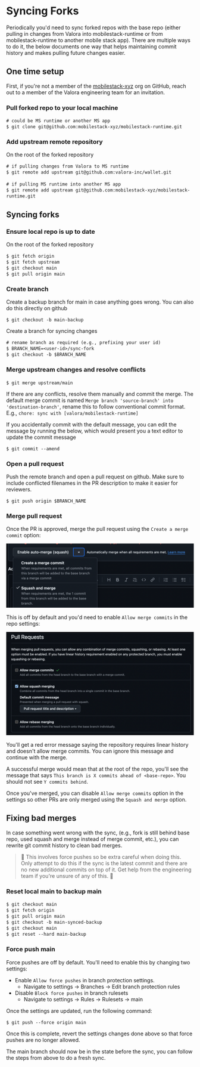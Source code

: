 # Syncing Forks

Periodically you'd need to sync forked repos with the base repo (either pulling
in changes from Valora into mobilestack-runtime or from mobilestack-runtime to another mobile
stack app). There are multiple ways to do it, the below documents one way that
helps maintaining commit history and makes pulling future changes easier.

## One time setup

First, if you're not a member of the [mobilestack-xyz](https://github.com/mobilestack-xyz) org on GitHub,
reach out to a member of the Valora engineering team for an invitation.

### Pull forked repo to your local machine

```console
# could be MS runtime or another MS app
$ git clone git@github.com:mobilestack-xyz/mobilestack-runtime.git
```

### Add upstream remote repository

On the root of the forked repository

```console
# if pulling changes from Valora to MS runtime
$ git remote add upstream git@github.com:valora-inc/wallet.git

# if pulling MS runtime into another MS app
$ git remote add upstream git@github.com:mobilestack-xyz/mobilestack-runtime.git
```

## Syncing forks

### Ensure local repo is up to date

On the root of the forked repository

```console
$ git fetch origin
$ git fetch upstream
$ git checkout main
$ git pull origin main
```

### Create branch

Create a backup branch for main in case anything goes wrong. You can also do
this directly on github

```console
$ git checkout -b main-backup
```

Create a branch for syncing changes

```console
# rename branch as required (e.g., prefixing your user id)
$ BRANCH_NAME=<user-id>/sync-fork
$ git checkout -b $BRANCH_NAME
```

### Merge upstream changes and resolve conflicts

```console
$ git merge upstream/main
```

If there are any conflicts, resolve them manually and commit the merge. The
default merge commit is named `Merge branch 'source-branch' into
'destination-branch'`, rename this to follow conventional commit format. E.g.,
`chore: sync with [valora/mobilestack-runtime]`

If you accidentally commit with the default message, you can edit the message by
running the below, which would present you a text editor to update the commit message

```console
$ git commit --amend
```

### Open a pull request

Push the remote branch and open a pull request on github. Make sure to include
conflicted filenames in the PR description to make it easier for reviewers.

```console
$ git push origin $BRANCH_NAME
```

### Merge pull request

Once the PR is approved, merge the pull request using the `Create a merge
commit` option:

![create-a-merge-commit](./assets/create-a-merge-commit.png)

This is off by default and you'd need to enable `Allow merge commits` in the repo settings:

![allow-merge-commit](./assets/allow-merge-commit.png)

You'll get a red error message saying the repository requires linear history and
doesn't allow merge commits. You can ignore this message and continue with the
merge.

A successful merge would mean that at the root of the repo, you'll see the
message that says `This branch is X commits ahead of <base-repo>`. You should
not see `Y commits behind`.

Once you've merged, you can disable `Allow merge commits` option in the settings
so other PRs are only merged using the `Squash and merge` option.

## Fixing bad merges

In case something went wrong with the sync, (e.g., fork is still behind base
repo, used squash and merge instead of merge commit, etc.), you can rewrite git
commit history to clean bad merges.

> 🚨 This involves force pushes so be extra careful when doing this. Only
> attempt to do this if the sync is the latest commit and there are no new
> additional commits on top of it. Get help from the engineering team if you're
> unsure of any of this. 🚨

### Reset local main to backup main

```console
$ git checkout main
$ git fetch origin
$ git pull origin main
$ git checkout -b main-synced-backup
$ git checkout main
$ git reset --hard main-backup
```

### Force push main

Force pushes are off by default. You'll need to enable this by changing two
settings:

- Enable `Allow force pushes` in branch protection settings.
  - Navigate to settings -> Branches -> Edit branch protection rules
- Disable `Block force pushes` in branch rulesets
  - Navigate to settings -> Rules -> Rulesets -> main

Once the settings are updated, run the following command:

```console
$ git push --force origin main
```

Once this is complete, revert the settings changes done above so that force
pushes are no longer allowed.

The main branch should now be in the state before the sync, you can follow the
steps from above to do a fresh sync.
